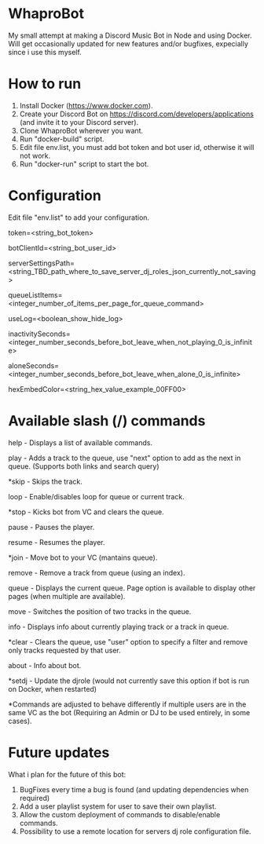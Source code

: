 # WhaproBot
My small attempt at making a Discord Music Bot in Node and using Docker.
Will get occasionally updated for new features and/or bugfixes, expecially since i use this myself.


# How to run
1. Install Docker (https://www.docker.com).
2. Create your Discord Bot on https://discord.com/developers/applications (and invite it to your Discord server).
3. Clone WhaproBot wherever you want.
4. Run "docker-build" script.
5. Edit file env.list, you must add bot token and bot user id, otherwise it will not work.
6. Run "docker-run" script to start the bot.

# Configuration
Edit file "env.list" to add your configuration.

token=<string_bot_token>

botClientId=<string_bot_user_id>

serverSettingsPath=<string_TBD_path_where_to_save_server_dj_roles_json_currently_not_saving>

queueListItems=<integer_number_of_items_per_page_for_queue_command>

useLog=<boolean_show_hide_log>

inactivitySeconds=<integer_number_seconds_before_bot_leave_when_not_playing_0_is_infinite>

aloneSeconds=<integer_number_seconds_before_bot_leave_when_alone_0_is_infinite>

hexEmbedColor=<string_hex_value_example_00FF00>


# Available slash (/) commands
help - Displays a list of available commands.

play - Adds a track to the queue, use "next" option to add as the next in queue. (Supports both links and search query)

*skip - Skips the track.

loop - Enable/disables loop for queue or current track.

*stop - Kicks bot from VC and clears the queue.

pause - Pauses the player.

resume - Resumes the player.

*join - Move bot to your VC (mantains queue).

remove - Remove a track from queue (using an index).

queue - Displays the current queue. Page option is available to display other pages (when multiple are available).

move - Switches the position of two tracks in the queue.

info - Displays info about currently playing track or a track in queue.

*clear - Clears the queue, use "user" option to specify a filter and remove only tracks requested by that user.

about - Info about bot.

*setdj - Update the djrole (would not currently save this option if bot is run on Docker, when restarted)


*Commands are adjusted to behave differently if multiple users are in the same VC as the bot (Requiring an Admin or DJ to be used entirely, in some cases).


# Future updates
What i plan for the future of this bot:
1. BugFixes every time a bug is found (and updating dependencies when required)
2. Add a user playlist system for user to save their own playlist.
3. Allow the custom deployment of commands to disable/enable commands.
4. Possibility to use a remote location for servers dj role configuration file.
